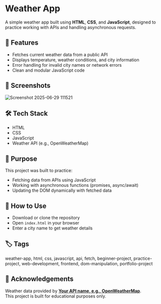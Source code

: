 # Weather App

A simple weather app built using **HTML**, **CSS**, and **JavaScript**, designed to practice working with APIs and handling asynchronous requests.

## 🚀 Features

- Fetches current weather data from a public API
- Displays temperature, weather conditions, and city information
- Error handling for invalid city names or network errors
- Clean and modular JavaScript code

## 📸 Screenshots

![Screenshot 2025-06-29 111521](https://github.com/user-attachments/assets/3dbff4c4-b421-4106-bfda-1f942e5427bb)


## 🛠️ Tech Stack

- HTML
- CSS
- JavaScript
- Weather API (e.g., OpenWeatherMap)

## 🎯 Purpose

This project was built to practice:
- Fetching data from APIs using JavaScript
- Working with asynchronous functions (promises, async/await)
- Updating the DOM dynamically with fetched data

## 📂 How to Use

- Download or clone the repository  
- Open `index.html` in your browser  
- Enter a city name to get weather details

## 🏷️ Tags

weather-app, html, css, javascript, api, fetch, beginner-project, practice-project, web-development, frontend, dom-manipulation, portfolio-project

## 🙌 Acknowledgements

Weather data provided by **[Your API name, e.g., OpenWeatherMap](https://openweathermap.org/)**.  
This project is built for educational purposes only.

